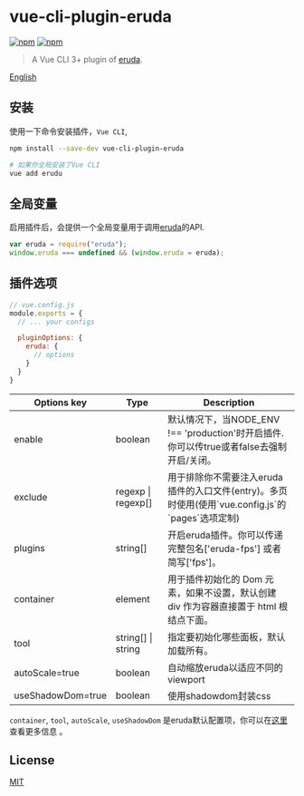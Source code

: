 # vue-cli-plugin-eruda

[![npm](https://img.shields.io/npm/v/vue-cli-plugin-eruda.svg)](https://www.npmjs.com/package/vue-cli-plugin-eruda)
[![npm](https://img.shields.io/npm/l/vue-cli-plugin-eruda.svg)](https://www.npmjs.com/package/vue-cli-plugin-eruda)

> A Vue CLI 3+ plugin of [eruda](https://github.com/liriliri/eruda).

[English](https://github.com/XiongAmao/vue-cli-plugin-eruda#readme)

## 安装

使用一下命令安装插件，`Vue CLI`, 

```bash
npm install --save-dev vue-cli-plugin-eruda

# 如果你全局安装了Vue CLI
vue add erudu
```

## 全局变量

启用插件后，会提供一个全局变量用于调用[eruda](https://github.com/liriliri/eruda)的API. 

```js
var eruda = require("eruda");
window.eruda === undefined && (window.eruda = eruda);
```

## 插件选项

```js
// vue.config.js
module.exports = {
  // ... your configs 

  pluginOptions: {
    eruda: {
      // options
    }
  }
}
```

<table>
  <thead>
    <tr>
      <th>Options key</th>
      <th>Type</th>
      <th>Description</th>
    </tr>
  </thead>
  <tbody>
    <tr>
      <td>enable</td>
      <td>boolean</td>
      <td>默认情况下，当NODE_ENV !== 'production'时开启插件. 你可以传true或者false去强制开启/关闭。</td>
    </tr>
    <tr>
      <td>exclude</td>
      <td>regexp | regexp[]</td>
      <td>用于排除你不需要注入eruda插件的入口文件(entry)。多页时使用(使用`vue.config.js`的`pages`选项定制)</td>
    </tr>
    <tr>
      <td>plugins</td>
      <td>string[]</td>
      <td>开启eruda插件。你可以传递完整包名['eruda-fps'] 或者简写['fps']。</td>
    </tr>
    <tr>
      <td>container</td>
      <td>element</td>
      <td>用于插件初始化的 Dom 元素，如果不设置，默认创建 div 作为容器直接置于 html 根结点下面。</td>
    </tr>
    <tr>
      <td>tool</td>
      <td>string[] | string</td>
      <td>指定要初始化哪些面板，默认加载所有。</td>
    </tr>
    <tr>
      <td>autoScale=true</td>
      <td>boolean</td>
      <td>自动缩放eruda以适应不同的viewport</td>
    </tr>
    <tr>
      <td>useShadowDom=true</td>
      <td>boolean</td>
      <td>使用shadowdom封装css</td>
    </tr>
  </tbody>
</table>

`container`, `tool`, `autoScale`, `useShadowDom` 是eruda默认配置项，你可以在[这里](https://github.com/liriliri/eruda/blob/master/doc/API.md)查看更多信息  。

## License

[MIT](http://opensource.org/licenses/MIT)

